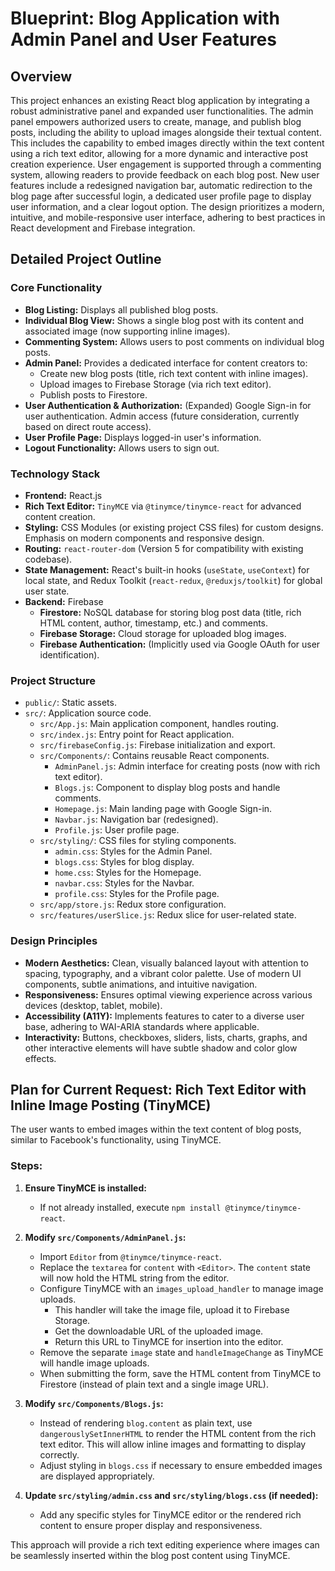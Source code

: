 # **Blueprint: Blog Application with Admin Panel and User Features**

## **Overview**
This project enhances an existing React blog application by integrating a robust administrative panel and expanded user functionalities. The admin panel empowers authorized users to create, manage, and publish blog posts, including the ability to upload images alongside their textual content. This includes the capability to embed images directly within the text content using a rich text editor, allowing for a more dynamic and interactive post creation experience. User engagement is supported through a commenting system, allowing readers to provide feedback on each blog post. New user features include a redesigned navigation bar, automatic redirection to the blog page after successful login, a dedicated user profile page to display user information, and a clear logout option. The design prioritizes a modern, intuitive, and mobile-responsive user interface, adhering to best practices in React development and Firebase integration.

## **Detailed Project Outline**

### **Core Functionality**
*   **Blog Listing:** Displays all published blog posts.
*   **Individual Blog View:** Shows a single blog post with its content and associated image (now supporting inline images).
*   **Commenting System:** Allows users to post comments on individual blog posts.
*   **Admin Panel:** Provides a dedicated interface for content creators to:
    *   Create new blog posts (title, rich text content with inline images).
    *   Upload images to Firebase Storage (via rich text editor).
    *   Publish posts to Firestore.
*   **User Authentication & Authorization:** (Expanded) Google Sign-in for user authentication. Admin access (future consideration, currently based on direct route access).
*   **User Profile Page:** Displays logged-in user's information.
*   **Logout Functionality:** Allows users to sign out.

### **Technology Stack**
*   **Frontend:** React.js
*   **Rich Text Editor:** `TinyMCE` via `@tinymce/tinymce-react` for advanced content creation.
*   **Styling:** CSS Modules (or existing project CSS files) for custom designs. Emphasis on modern components and responsive design.
*   **Routing:** `react-router-dom` (Version 5 for compatibility with existing codebase).
*   **State Management:** React's built-in hooks (`useState`, `useContext`) for local state, and Redux Toolkit (`react-redux`, `@reduxjs/toolkit`) for global user state.
*   **Backend:** Firebase
    *   **Firestore:** NoSQL database for storing blog post data (title, rich HTML content, author, timestamp, etc.) and comments.
    *   **Firebase Storage:** Cloud storage for uploaded blog images.
    *   **Firebase Authentication:** (Implicitly used via Google OAuth for user identification).

### **Project Structure**
*   `public/`: Static assets.
*   `src/`: Application source code.
    *   `src/App.js`: Main application component, handles routing.
    *   `src/index.js`: Entry point for React application.
    *   `src/firebaseConfig.js`: Firebase initialization and export.
    *   `src/Components/`: Contains reusable React components.
        *   `AdminPanel.js`: Admin interface for creating posts (now with rich text editor).
        *   `Blogs.js`: Component to display blog posts and handle comments.
        *   `Homepage.js`: Main landing page with Google Sign-in.
        *   `Navbar.js`: Navigation bar (redesigned).
        *   `Profile.js`: User profile page.
    *   `src/styling/`: CSS files for styling components.
        *   `admin.css`: Styles for the Admin Panel.
        *   `blogs.css`: Styles for blog display.
        *   `home.css`: Styles for the Homepage.
        *   `navbar.css`: Styles for the Navbar.
        *   `profile.css`: Styles for the Profile page.
    *   `src/app/store.js`: Redux store configuration.
    *   `src/features/userSlice.js`: Redux slice for user-related state.

### **Design Principles**
*   **Modern Aesthetics:** Clean, visually balanced layout with attention to spacing, typography, and a vibrant color palette. Use of modern UI components, subtle animations, and intuitive navigation.
*   **Responsiveness:** Ensures optimal viewing experience across various devices (desktop, tablet, mobile).
*   **Accessibility (A11Y):** Implements features to cater to a diverse user base, adhering to WAI-ARIA standards where applicable.
*   **Interactivity:** Buttons, checkboxes, sliders, lists, charts, graphs, and other interactive elements will have subtle shadow and color glow effects.

## **Plan for Current Request: Rich Text Editor with Inline Image Posting (TinyMCE)**

The user wants to embed images within the text content of blog posts, similar to Facebook's functionality, using TinyMCE.

### **Steps:**

1.  **Ensure TinyMCE is installed:**
    *   If not already installed, execute `npm install @tinymce/tinymce-react`.

2.  **Modify `src/Components/AdminPanel.js`:**
    *   Import `Editor` from `@tinymce/tinymce-react`.
    *   Replace the `textarea` for `content` with `<Editor>`. The `content` state will now hold the HTML string from the editor.
    *   Configure TinyMCE with an `images_upload_handler` to manage image uploads.
        *   This handler will take the image file, upload it to Firebase Storage.
        *   Get the downloadable URL of the uploaded image.
        *   Return this URL to TinyMCE for insertion into the editor.
    *   Remove the separate `image` state and `handleImageChange` as TinyMCE will handle image uploads.
    *   When submitting the form, save the HTML content from TinyMCE to Firestore (instead of plain text and a single image URL).

3.  **Modify `src/Components/Blogs.js`:**
    *   Instead of rendering `blog.content` as plain text, use `dangerouslySetInnerHTML` to render the HTML content from the rich text editor. This will allow inline images and formatting to display correctly.
    *   Adjust styling in `blogs.css` if necessary to ensure embedded images are displayed appropriately.

4.  **Update `src/styling/admin.css` and `src/styling/blogs.css` (if needed):**
    *   Add any specific styles for TinyMCE editor or the rendered rich content to ensure proper display and responsiveness.

This approach will provide a rich text editing experience where images can be seamlessly inserted within the blog post content using TinyMCE.
